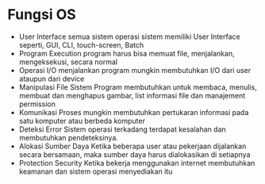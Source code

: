 
# Fungsi OS
- User Interface
  semua sistem operasi sistem memiliki User Interface seperti, GUI, CLI, touch-screen, Batch
- Program Execution
  program harus bisa memuat file, menjalankan, mengeksekusi, secara normal
- Operasi I/O
  menjalankan program mungkin membutuhkan I/O dari user ataupun dari device
- Manipulasi File Sistem
  Program membutuhkan untuk membaca, menulis, membuat dan menghapus gambar, list informasi file dan manajement permission
- Komunikasi
  Proses mungkin membutuhkan pertukaran informasi pada satu komputer atau berbeda komputer
- Deteksi Error
  Sistem operasi terkadang terdapat kesalahan dan membutuhkan pendeteksinya.
- Alokasi Sumber Daya
  Ketika beberapa user atau pekerjaan dijalankan secara bersamaan, maka sumber daya harus dialokasikan di setiapnya
- Protection Security
  Ketika bekerja menggunakan internet membutuhkan keamanan dan sistem operasi menyediakan itu
